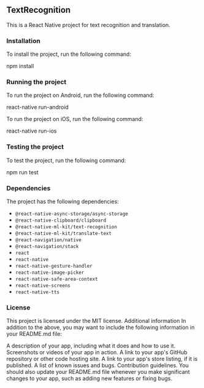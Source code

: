 ## TextRecognition

This is a React Native project for text recognition and translation.

### Installation

To install the project, run the following command:

npm install


### Running the project

To run the project on Android, run the following command:

react-native run-android


To run the project on iOS, run the following command:

react-native run-ios


### Testing the project

To test the project, run the following command:

npm run test


### Dependencies

The project has the following dependencies:

* `@react-native-async-storage/async-storage`
* `@react-native-clipboard/clipboard`
* `@react-native-ml-kit/text-recognition`
* `@react-native-ml-kit/translate-text`
* `@react-navigation/native`
* `@react-navigation/stack`
* `react`
* `react-native`
* `react-native-gesture-handler`
* `react-native-image-picker`
* `react-native-safe-area-context`
* `react-native-screens`
* `react-native-tts`

### License

This project is licensed under the MIT license.
Additional information
In addition to the above, you may want to include the following information in your README.md file:

A description of your app, including what it does and how to use it.
Screenshots or videos of your app in action.
A link to your app's GitHub repository or other code hosting site.
A link to your app's store listing, if it is published.
A list of known issues and bugs.
Contribution guidelines.
You should also update your README.md file whenever you make significant changes to your app, such as adding new features or fixing bugs.
